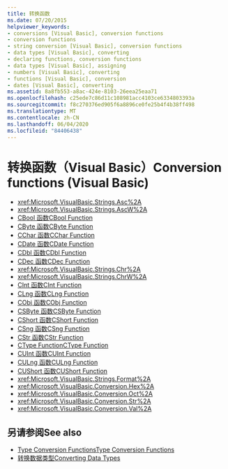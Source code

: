 ```yaml
---
title: 转换函数
ms.date: 07/20/2015
helpviewer_keywords:
- conversions [Visual Basic], conversion functions
- conversion functions
- string conversion [Visual Basic], conversion functions
- data types [Visual Basic], converting
- declaring functions, conversion functions
- data types [Visual Basic], assigning
- numbers [Visual Basic], converting
- functions [Visual Basic], conversion
- dates [Visual Basic], converting
ms.assetid: 8a8fb553-a8ac-424e-8103-26eea25eaa71
ms.openlocfilehash: c25ede7c86d11c108981acc4103ce6334803393a
ms.sourcegitcommit: f8c270376ed905f6a8896ce0fe25b4f4b38ff498
ms.translationtype: MT
ms.contentlocale: zh-CN
ms.lasthandoff: 06/04/2020
ms.locfileid: "84406438"
---
```

# <a name="conversion-functions-visual-basic"></a><span data-ttu-id="19d77-102">转换函数（Visual Basic）</span><span class="sxs-lookup"><span data-stu-id="19d77-102">Conversion functions (Visual Basic)</span></span>

- <xref:Microsoft.VisualBasic.Strings.Asc%2A>
- <xref:Microsoft.VisualBasic.Strings.AscW%2A>
- [<span data-ttu-id="19d77-103">CBool 函数</span><span class="sxs-lookup"><span data-stu-id="19d77-103">CBool Function</span></span>](type-conversion-functions.md)
- [<span data-ttu-id="19d77-104">CByte 函数</span><span class="sxs-lookup"><span data-stu-id="19d77-104">CByte Function</span></span>](type-conversion-functions.md)
- [<span data-ttu-id="19d77-105">CChar 函数</span><span class="sxs-lookup"><span data-stu-id="19d77-105">CChar Function</span></span>](type-conversion-functions.md)
- [<span data-ttu-id="19d77-106">CDate 函数</span><span class="sxs-lookup"><span data-stu-id="19d77-106">CDate Function</span></span>](type-conversion-functions.md)
- [<span data-ttu-id="19d77-107">CDbl 函数</span><span class="sxs-lookup"><span data-stu-id="19d77-107">CDbl Function</span></span>](type-conversion-functions.md)
- [<span data-ttu-id="19d77-108">CDec 函数</span><span class="sxs-lookup"><span data-stu-id="19d77-108">CDec Function</span></span>](type-conversion-functions.md)
- <xref:Microsoft.VisualBasic.Strings.Chr%2A>
- <xref:Microsoft.VisualBasic.Strings.ChrW%2A>
- [<span data-ttu-id="19d77-109">CInt 函数</span><span class="sxs-lookup"><span data-stu-id="19d77-109">CInt Function</span></span>](type-conversion-functions.md)
- [<span data-ttu-id="19d77-110">CLng 函数</span><span class="sxs-lookup"><span data-stu-id="19d77-110">CLng Function</span></span>](type-conversion-functions.md)
- [<span data-ttu-id="19d77-111">CObj 函数</span><span class="sxs-lookup"><span data-stu-id="19d77-111">CObj Function</span></span>](type-conversion-functions.md)
- [<span data-ttu-id="19d77-112">CSByte 函数</span><span class="sxs-lookup"><span data-stu-id="19d77-112">CSByte Function</span></span>](type-conversion-functions.md)
- [<span data-ttu-id="19d77-113">CShort 函数</span><span class="sxs-lookup"><span data-stu-id="19d77-113">CShort Function</span></span>](type-conversion-functions.md)
- [<span data-ttu-id="19d77-114">CSng 函数</span><span class="sxs-lookup"><span data-stu-id="19d77-114">CSng Function</span></span>](type-conversion-functions.md)
- [<span data-ttu-id="19d77-115">CStr 函数</span><span class="sxs-lookup"><span data-stu-id="19d77-115">CStr Function</span></span>](type-conversion-functions.md)
- [<span data-ttu-id="19d77-116">CType Function</span><span class="sxs-lookup"><span data-stu-id="19d77-116">CType Function</span></span>](ctype-function.md)
- [<span data-ttu-id="19d77-117">CUInt 函数</span><span class="sxs-lookup"><span data-stu-id="19d77-117">CUInt Function</span></span>](type-conversion-functions.md)
- [<span data-ttu-id="19d77-118">CULng 函数</span><span class="sxs-lookup"><span data-stu-id="19d77-118">CULng Function</span></span>](type-conversion-functions.md)
- [<span data-ttu-id="19d77-119">CUShort 函数</span><span class="sxs-lookup"><span data-stu-id="19d77-119">CUShort Function</span></span>](type-conversion-functions.md)
- <xref:Microsoft.VisualBasic.Strings.Format%2A>
- <xref:Microsoft.VisualBasic.Conversion.Hex%2A>
- <xref:Microsoft.VisualBasic.Conversion.Oct%2A>
- <xref:Microsoft.VisualBasic.Conversion.Str%2A>
- <xref:Microsoft.VisualBasic.Conversion.Val%2A>

## <a name="see-also"></a><span data-ttu-id="19d77-120">另请参阅</span><span class="sxs-lookup"><span data-stu-id="19d77-120">See also</span></span>

- [<span data-ttu-id="19d77-121">Type Conversion Functions</span><span class="sxs-lookup"><span data-stu-id="19d77-121">Type Conversion Functions</span></span>](type-conversion-functions.md)
- [<span data-ttu-id="19d77-122">转换数据类型</span><span class="sxs-lookup"><span data-stu-id="19d77-122">Converting Data Types</span></span>](../../programming-guide/concepts/linq/converting-data-types.md)

